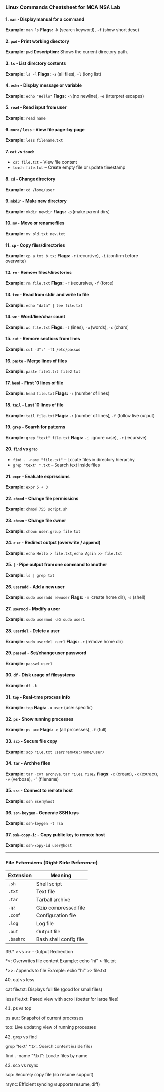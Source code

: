 ### Linux Commands Cheatsheet for MCA NSA Lab

#### 1. `man` - Display manual for a command

**Example:** `man ls`
**Flags:** `-k` (search keyword), `-f` (show short desc)

#### 2. `pwd` - Print working directory

**Example:** `pwd`
**Description:** Shows the current directory path.

#### 3. `ls` - List directory contents

**Example:** `ls -l`
**Flags:** `-a` (all files), `-l` (long list)

#### 4. `echo` - Display message or variable

**Example:** `echo "Hello"`
**Flags:** `-n` (no newline), `-e` (interpret escapes)

#### 5. `read` - Read input from user

**Example:** `read name`

#### 6. `more` / `less` - View file page-by-page

**Example:** `less filename.txt`

#### 7. `cat` vs `touch`

* `cat file.txt` – View file content
* `touch file.txt` – Create empty file or update timestamp

#### 8. `cd` - Change directory

**Example:** `cd /home/user`

#### 9. `mkdir` - Make new directory

**Example:** `mkdir newdir`
**Flags:** `-p` (make parent dirs)

#### 10. `mv` - Move or rename files

**Example:** `mv old.txt new.txt`

#### 11. `cp` - Copy files/directories

**Example:** `cp a.txt b.txt`
**Flags:** `-r` (recursive), `-i` (confirm before overwrite)

#### 12. `rm` - Remove files/directories

**Example:** `rm file.txt`
**Flags:** `-r` (recursive), `-f` (force)

#### 13. `tee` - Read from stdin and write to file

**Example:** `echo "data" | tee file.txt`

#### 14. `wc` - Word/line/char count

**Example:** `wc file.txt`
**Flags:** `-l` (lines), `-w` (words), `-c` (chars)

#### 15. `cut` - Remove sections from lines

**Example:** `cut -d":" -f1 /etc/passwd`

#### 16. `paste` - Merge lines of files

**Example:** `paste file1.txt file2.txt`

#### 17. `head` - First 10 lines of file

**Example:** `head file.txt`
**Flags:** `-n` (number of lines)

#### 18. `tail` - Last 10 lines of file

**Example:** `tail file.txt`
**Flags:** `-n` (number of lines), `-f` (follow live output)

#### 19. `grep` - Search for patterns

**Example:** `grep "text" file.txt`
**Flags:** `-i` (ignore case), `-r` (recursive)

#### 20. `find` vs `grep`

* `find . -name "file.txt"` – Locate files in directory hierarchy
* `grep "text" *.txt` – Search text inside files

#### 21. `expr` - Evaluate expressions

**Example:** `expr 5 + 3`

#### 22. `chmod` - Change file permissions

**Example:** `chmod 755 script.sh`

#### 23. `chown` - Change file owner

**Example:** `chown user:group file.txt`

#### 24. `>` `>>` - Redirect output (overwrite / append)

**Example:** `echo Hello > file.txt`, `echo Again >> file.txt`

#### 25. `|` - Pipe output from one command to another

**Example:** `ls | grep txt`

#### 26. `useradd` - Add a new user

**Example:** `sudo useradd newuser`
**Flags:** `-m` (create home dir), `-s` (shell)

#### 27. `usermod` - Modify a user

**Example:** `sudo usermod -aG sudo user1`

#### 28. `userdel` - Delete a user

**Example:** `sudo userdel user1`
**Flags:** `-r` (remove home dir)

#### 29. `passwd` - Set/change user password

**Example:** `passwd user1`

#### 30. `df` - Disk usage of filesystems

**Example:** `df -h`

#### 31. `top` - Real-time process info

**Example:** `top`
**Flags:** `-u user` (user specific)

#### 32. `ps` - Show running processes

**Example:** `ps aux`
**Flags:** `-e` (all processes), `-f` (full)

#### 33. `scp` - Secure file copy

**Example:** `scp file.txt user@remote:/home/user/`

#### 34. `tar` - Archive files

**Example:** `tar -cvf archive.tar file1 file2`
**Flags:** `-c` (create), `-x` (extract), `-v` (verbose), `-f` (filename)

#### 35. `ssh` - Connect to remote host

**Example:** `ssh user@host`

#### 36. `ssh-keygen` - Generate SSH keys

**Example:** `ssh-keygen -t rsa`

#### 37. `ssh-copy-id` - Copy public key to remote host

**Example:** `ssh-copy-id user@host`

---

### File Extensions (Right Side Reference)

| Extension | Meaning                |
| --------- | ---------------------- |
| `.sh`     | Shell script           |
| `.txt`    | Text file              |
| `.tar`    | Tarball archive        |
| `.gz`     | Gzip compressed file   |
| `.conf`   | Configuration file     |
| `.log`    | Log file               |
| `.out`    | Output file            |
| `.bashrc` | Bash shell config file |


39.* > vs >> - Output Redirection

*>: Overwrites file content
Example: echo "hi" > file.txt

*>>: Appends to file
Example: echo "hi" >> file.txt

40. cat vs less

cat file.txt: Displays full file (good for small files)

less file.txt: Paged view with scroll (better for large files)

41. ps vs top

ps aux: Snapshot of current processes

top: Live updating view of running processes

42. grep vs find

grep "text" *.txt: Search content inside files

find . -name "*.txt": Locate files by name

43. scp vs rsync

scp: Securely copy file (no resume support)

rsync: Efficient syncing (supports resume, diff)

